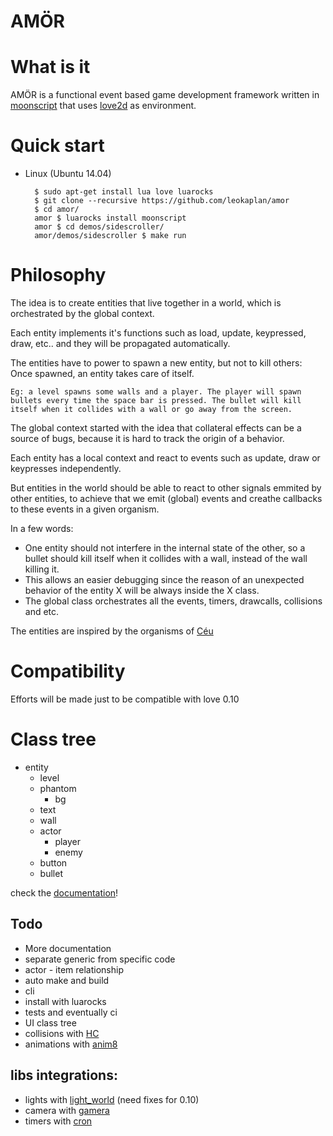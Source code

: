 AMÖR
===


# What is it

AMÖR is a functional event based game development framework written in [moonscript](http://moonscript.org/) that uses [love2d](http://love2d.org/) as environment. 

# Quick start

* Linux (Ubuntu 14.04)

        $ sudo apt-get install lua love luarocks
        $ git clone --recursive https://github.com/leokaplan/amor 
        $ cd amor/
        amor $ luarocks install moonscript
        amor $ cd demos/sidescroller/
        amor/demos/sidescroller $ make run


# Philosophy

The idea is to create entities that live together in a world, which is orchestrated by the global context.

Each entity implements it's functions such as load, update, keypressed, draw, etc.. and they will be propagated automatically.

The entities have to power to spawn a new entity, but not to kill others: Once spawned, an entity takes care of itself. 

    Eg: a level spawns some walls and a player. The player will spawn bullets every time the space bar is pressed. The bullet will kill itself when it collides with a wall or go away from the screen.

The global context started with the idea that collateral effects can be a source of bugs, because it is hard to track the origin of a behavior. 

Each entity has a local context and react to events such as update, draw or keypresses independently. 

But entities in the world should be able to react to other signals emmited by other entities, to achieve that we emit (global) events and creathe callbacks to these events in a given organism.


In a few words:

* One entity should not interfere in the internal state of the other, so a bullet should kill itself when it collides with a wall, instead of the wall killing it.
* This allows an easier debugging since the reason of an unexpected behavior of the entity X will be always inside the X class.
* The global class orchestrates all the events, timers, drawcalls, collisions and etc.

The entities are inspired by the organisms of [Céu](http://www.ceu-lang.org/)

# Compatibility

Efforts will be made just to be compatible with love 0.10

# Class tree
* entity
  * level
  * phantom
    * bg 
  * text
  * wall
  * actor
    * player
    * enemy
  * button
  * bullet

check the [documentation]()!

## Todo
   
* More documentation
* separate generic from specific code
* actor - item relationship
* auto make and build
* cli 
* install with luarocks
* tests and eventually ci
* UI class tree
* collisions with [HC](https://github.com/vrld/HC)
* animations with [anim8](https://github.com/kikito/anim8)
    
## libs integrations:   
* lights with [light_world](https://github.com/tanema/light_world.lua) (need fixes for 0.10)
* camera with [gamera](https://github.com/kikito/gamera)
* timers with [cron](https://github.com/kikito/cron.lua)



